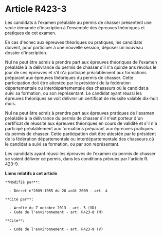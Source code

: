# Article R423-3

Les candidats à l'examen préalable au permis de chasser présentent une seule demande d'inscription à l'ensemble des épreuves
théoriques et pratiques de cet examen. 

En cas d'échec aux épreuves théoriques ou pratiques, les candidats doivent, pour participer à une nouvelle session, déposer
un nouveau dossier d'inscription. 

Nul ne peut être admis à prendre part aux épreuves théoriques de l'examen préalable à la délivrance du permis de chasser s'il
n'a quinze ans révolus le jour de ces épreuves et s'il n'a participé préalablement aux formations préparant aux épreuves
théoriques du permis de chasser. Cette participation doit être attestée par le président de la fédération départementale ou
interdépartementale des chasseurs où le candidat a suivi sa formation, ou son représentant. Le candidat ayant réussi les
épreuves théoriques se voit délivrer un certificat de réussite valable dix-huit mois. 

Nul ne peut être admis à prendre part aux épreuves pratiques de l'examen préalable à la délivrance du permis de chasser s'il
n'est porteur d'un certificat de réussite aux épreuves théoriques en cours de validité et s'il n'a participé préalablement
aux formations préparant aux épreuves pratiques du permis de chasser. Cette participation doit être attestée par le président
de la fédération départementale ou interdépartementale des chasseurs où le candidat a suivi sa formation, ou par son
représentant. 

Les candidats ayant réussi les épreuves de l'examen du permis de chasser se voient délivrer ce permis, dans les conditions
prévues par l'article R. 423-9.

**Liens relatifs à cet article**

	**Modifié par**:

	  - Décret n°2009-1055 du 28 août 2009 - art. 4

	**Cité par**:

	  - Arrêté du 7 octobre 2013 - art. 5 (VD)
	  - Code de l'environnement - art. R423-8 (M)

	**Cite**:

	  - Code de l'environnement - art. R423-9 (V)
